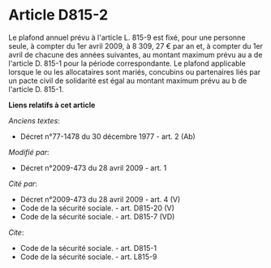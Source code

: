 # Article D815-2

Le plafond annuel prévu à l'article L. 815-9 est fixé, pour une personne seule, à compter du 1er avril 2009, à 8 309, 27 €
par an et, à compter du 1er avril de chacune des années suivantes, au montant maximum prévu au a de l'article D. 815-1 pour
la période correspondante. Le plafond applicable lorsque le ou les allocataires sont mariés, concubins ou partenaires liés
par un pacte civil de solidarité est égal au montant maximum prévu au b de l'article D. 815-1.

**Liens relatifs à cet article**

_Anciens textes_:

  - Décret n°77-1478 du 30 décembre 1977 - art. 2 (Ab)

_Modifié par_:

  - Décret n°2009-473 du 28 avril 2009 - art. 1

_Cité par_:

  - Décret n°2009-473 du 28 avril 2009 - art. 4 (V)
  - Code de la sécurité sociale. - art. D815-20 (V)
  - Code de la sécurité sociale. - art. D815-7 (VD)

_Cite_:

  - Code de la sécurité sociale. - art. D815-1
  - Code de la sécurité sociale. - art. L815-9
